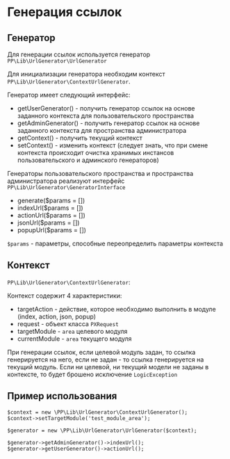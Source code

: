 # Генерация ссылок

## Генератор

Для генерации ссылок используется генератор `PP\Lib\UrlGenerator\UrlGenerator`

Для инициализации генератора необходим контекст `PP\Lib\UrlGenerator\ContextUrlGenerator`. 

Генератор имеет следующий интерфейс:

 * getUserGenerator() - получить генератор ссылок на основе заданного контекста для пользовательского пространства
 * getAdminGenerator() - получить генератор ссылок на основе заданного контекста для пространства администратора
 * getContext() - получить текущий контекст
 * setContext() - изменить контекст (следует знать, что при смене контекста происходит очистка хранимых инстансов пользовательского и админского генераторов)

Генераторы пользовательского пространства и пространства администратора реализуют интерфейс `PP\Lib\UrlGenerator\GeneratorInterface`
 * generate($params = [])
 * indexUrl($params = [])
 * actionUrl($params = [])
 * jsonUrl($params = [])
 * popupUrl($params = [])

`$params` - параметры, способные переопределить параметры контекста

## Контекст

`PP\Lib\UrlGenerator\ContextUrlGenerator`:

Контекст содержит 4 характеристики:
 * targetAction - действие, которое необходимо выполнить в модуле (index, action, json, popup)
 * request - объект класса `PXRequest`
 * targetModule - `area` целевого модуля
 * currentModule - `area` текущего модуля
 
При генерации ссылок, если целевой модуль задан, то ссылка генерируется на него, если не задан - то ссылка генерируется на текущий модуль.
Если ни целевой, ни текущий модели не заданы в контексте, то будет брошено исключение `LogicException`

## Пример использования

```
$context = new \PP\Lib\UrlGenerator\ContextUrlGenerator();
$context->setTargetModule('test_module_area');
		
$generator = new \PP\Lib\UrlGenerator\UrlGenerator($context);

$generator->getAdminGenerator()->indexUrl();
$generator->getUserGenerator()->actionUrl();
```
